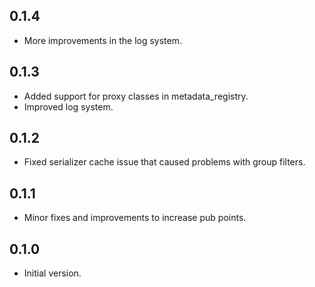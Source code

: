 ## 0.1.4

- More improvements in the log system.

## 0.1.3

- Added support for proxy classes in metadata_registry.
- Improved log system.

## 0.1.2

- Fixed serializer cache issue that caused problems with group filters.

## 0.1.1

- Minor fixes and improvements to increase pub points.

## 0.1.0

- Initial version.
